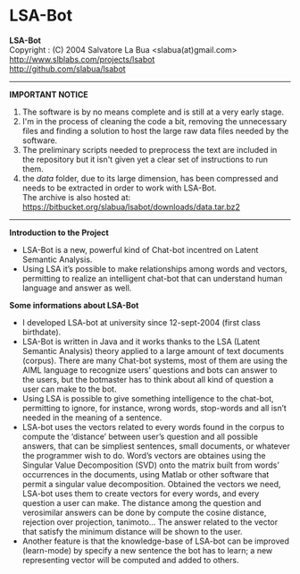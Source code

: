 LSA-Bot
=======

**LSA-Bot**  
  Copyright   : (C) 2004 Salvatore La Bua      <slabua(at)gmail.com>  
                              http://www.slblabs.com/projects/lsabot  
                              http://github.com/slabua/lsabot  

--------------------------------------------------------------------

**IMPORTANT NOTICE**  
1. The software is by no means complete and is still at a very early stage.  
2. I'm in the process of cleaning the code a bit, removing the unnecessary
files and finding a solution to host the large raw data files needed by
the software.  
3. The preliminary scripts needed to preprocess the text are included in
the repository but it isn't given yet a clear set of instructions to run
them.  
4. the *data* folder, due to its large dimension, has been compressed and
needs to be extracted in order to work with LSA-Bot.  
The archive is also  hosted at:  
https://bitbucket.org/slabua/lsabot/downloads/data.tar.bz2

---

**Introduction to the Project**  

- LSA-Bot is a new, powerful kind of Chat-bot incentred on Latent Semantic Analysis.  
- Using LSA it’s possible to make relationships among words and vectors, permitting to realize an intelligent chat-bot that can understand human language and answer as well.

**Some informations about LSA-Bot**  

- I developed LSA-bot at university since 12-sept-2004 (first class birthdate).  
- LSA-Bot is written in Java and it works thanks to the LSA (Latent Semantic Analysis) theory applied to a large amount of text documents (corpus). There are many Chat-bot systems, most of them are using the AIML language to recognize users’ questions and bots can answer to the users, but the botmaster has to think about all kind of question a user can make to the bot.  
- Using LSA is possible to give something intelligence to the chat-bot, permitting to ignore, for instance, wrong words, stop-words and all isn’t needed in the meaning of a sentence.  
- LSA-bot uses the vectors related to every words found in the corpus to compute the ‘distance’ between user’s question and all possible answers, that can be simpliest sentences, small documents, or whatever the programmer wish to do. Word’s vectors are obtaines using the Singular Value Decomposition (SVD) onto the matrix built from words’ occurrences in the documents, using Matlab or other software that permit a singular value decomposition. Obtained the vectors we need, LSA-bot uses them to create vectors for every words, and every question a user can make. The distance among the question and verosimilar answers can be done by compute the cosine distance, rejection over projection, tanimoto… The answer related to the vector that satisfy the minimum distance will be shown to the user.  
- Another feature is that the knowledge-base of LSA-bot can be improved (learn-mode) by specify a new sentence the bot has to learn; a new representing vector will be computed and added to others.
